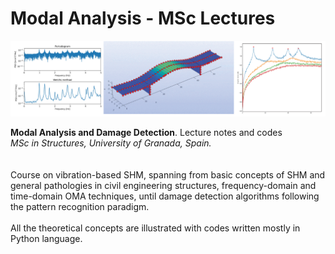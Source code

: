 # Modal Analysis - MSc Lectures

<div align="center">
    <img src="Portada.png" width="850px"</img> 
</div>


**Modal Analysis and Damage Detection**. Lecture notes and codes <br />
*MSc in Structures, University of Granada, Spain.*
<br />
<br />
<br />
Course on vibration-based SHM, spanning from basic concepts of SHM and general pathologies in civil engineering structures, frequency-domain and time-domain OMA techniques, until damage detection algorithms following the pattern recognition paradigm.<br />
<br />
All the theoretical concepts are illustrated with codes written mostly in Python language.

